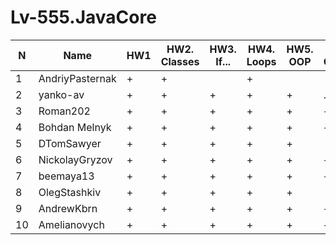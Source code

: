# Lv-555.JavaCore

N|Name| HW1 | HW2. Classes|HW3. If...|HW4. Loops|HW5. OOP| HW6. Collection | HW7. String
--|--|--|--|--|--|--|--|--
1|AndriyPasternak |+ |+| |+||
2|yanko-av| + | +|+|+|+|.|.
3|Roman202| + | +|+|+|+|+|+
4|Bohdan Melnyk |+|+|+|+|+|+|+
5|DTomSawyer|+|+|+|+|+||
6|NickolayGryzov|+|+ |+|+|+|+|
7|beemaya13|+ | +|+|+|+|+|
8|OlegStashkiv|+ |+|+|+|+||
9|AndrewKbrn|+|+|+|+|+|+|+|+
10|Amelianovych|+|+|+|+|+|+|+
